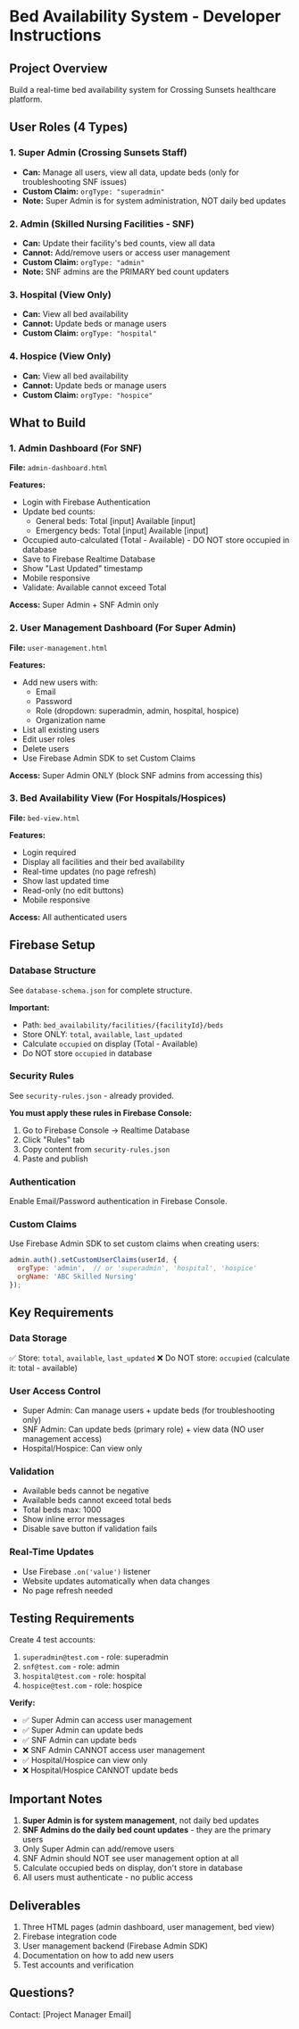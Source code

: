 # Bed Availability System - Developer Instructions

## Project Overview

Build a real-time bed availability system for Crossing Sunsets healthcare platform.

## User Roles (4 Types)

### 1. Super Admin (Crossing Sunsets Staff)
- **Can:** Manage all users, view all data, update beds (only for troubleshooting SNF issues)
- **Custom Claim:** `orgType: "superadmin"`
- **Note:** Super Admin is for system administration, NOT daily bed updates

### 2. Admin (Skilled Nursing Facilities - SNF)
- **Can:** Update their facility's bed counts, view all data
- **Cannot:** Add/remove users or access user management
- **Custom Claim:** `orgType: "admin"`
- **Note:** SNF admins are the PRIMARY bed count updaters

### 3. Hospital (View Only)
- **Can:** View all bed availability
- **Cannot:** Update beds or manage users
- **Custom Claim:** `orgType: "hospital"`

### 4. Hospice (View Only)
- **Can:** View all bed availability
- **Cannot:** Update beds or manage users
- **Custom Claim:** `orgType: "hospice"`

## What to Build

### 1. Admin Dashboard (For SNF)
**File:** `admin-dashboard.html`

**Features:**
- Login with Firebase Authentication
- Update bed counts:
  - General beds: Total [input] Available [input]
  - Emergency beds: Total [input] Available [input]
- Occupied auto-calculated (Total - Available) - DO NOT store occupied in database
- Save to Firebase Realtime Database
- Show "Last Updated" timestamp
- Mobile responsive
- Validate: Available cannot exceed Total

**Access:** Super Admin + SNF Admin only

### 2. User Management Dashboard (For Super Admin)
**File:** `user-management.html`

**Features:**
- Add new users with:
  - Email
  - Password
  - Role (dropdown: superadmin, admin, hospital, hospice)
  - Organization name
- List all existing users
- Edit user roles
- Delete users
- Use Firebase Admin SDK to set Custom Claims

**Access:** Super Admin ONLY (block SNF admins from accessing this)

### 3. Bed Availability View (For Hospitals/Hospices)
**File:** `bed-view.html`

**Features:**
- Login required
- Display all facilities and their bed availability
- Real-time updates (no page refresh)
- Show last updated time
- Read-only (no edit buttons)
- Mobile responsive

**Access:** All authenticated users

## Firebase Setup

### Database Structure
See `database-schema.json` for complete structure.

**Important:**
- Path: `bed_availability/facilities/{facilityId}/beds`
- Store ONLY: `total`, `available`, `last_updated`
- Calculate `occupied` on display (Total - Available)
- Do NOT store `occupied` in database

### Security Rules
See `security-rules.json` - already provided.

**You must apply these rules in Firebase Console:**
1. Go to Firebase Console → Realtime Database
2. Click "Rules" tab
3. Copy content from `security-rules.json`
4. Paste and publish

### Authentication
Enable Email/Password authentication in Firebase Console.

### Custom Claims
Use Firebase Admin SDK to set custom claims when creating users:
```javascript
admin.auth().setCustomUserClaims(userId, {
  orgType: 'admin',  // or 'superadmin', 'hospital', 'hospice'
  orgName: 'ABC Skilled Nursing'
});
```

## Key Requirements

### Data Storage
✅ Store: `total`, `available`, `last_updated`
❌ Do NOT store: `occupied` (calculate it: total - available)

### User Access Control
- Super Admin: Can manage users + update beds (for troubleshooting only)
- SNF Admin: Can update beds (primary role) + view data (NO user management access)
- Hospital/Hospice: Can view only

### Validation
- Available beds cannot be negative
- Available beds cannot exceed total beds
- Total beds max: 1000
- Show inline error messages
- Disable save button if validation fails

### Real-Time Updates
- Use Firebase `.on('value')` listener
- Website updates automatically when data changes
- No page refresh needed

## Testing Requirements

Create 4 test accounts:
1. `superadmin@test.com` - role: superadmin
2. `snf@test.com` - role: admin
3. `hospital@test.com` - role: hospital
4. `hospice@test.com` - role: hospice

**Verify:**
- ✅ Super Admin can access user management
- ✅ Super Admin can update beds
- ✅ SNF Admin can update beds
- ❌ SNF Admin CANNOT access user management
- ✅ Hospital/Hospice can view only
- ❌ Hospital/Hospice CANNOT update beds

## Important Notes

1. **Super Admin is for system management**, not daily bed updates
2. **SNF Admins do the daily bed count updates** - they are the primary users
3. Only Super Admin can add/remove users
4. SNF Admin should NOT see user management option at all
5. Calculate occupied beds on display, don't store in database
6. All users must authenticate - no public access

## Deliverables

1. Three HTML pages (admin dashboard, user management, bed view)
2. Firebase integration code
3. User management backend (Firebase Admin SDK)
4. Documentation on how to add new users
5. Test accounts and verification

## Questions?

Contact: [Project Manager Email]
